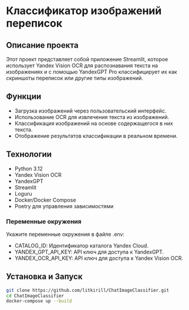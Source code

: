# Классификатор изображений переписок

## Описание проекта
Этот проект представляет собой приложение Streamlit, которое использует Yandex Vision OCR для распознавания текста на изображениях и с помощью YandexGPT Pro классифицирует их как скриншоты переписок или другие типы изображений.

## Функции
- Загрузка изображений через пользовательский интерфейс.
- Использование OCR для извлечения текста из изображений.
- Классификация изображений на основе содержащегося в них текста.
- Отображение результатов классификации в реальном времени.

## Технологии
- Python 3.12
- Yandex Vision OCR
- YandexGPT
- Streamlit
- Loguru
- Docker/Docker Compose
- Poetry для управления зависимостями

### Переменные окружения

Укажите переменные окружения в файле .env:
- CATALOG_ID: Идентификатор каталога Yandex Cloud.
- YANDEX_GPT_API_KEY: API ключ для доступа к YandexGPT.
- YANDEX_OCR_API_KEY: API ключ для доступа к Yandex Vision OCR.

## Установка и Запуск
```bash
git clone https://github.com/litkirill/ChatImageClassifier.git
cd ChatImageClassifier
docker-compose up --build